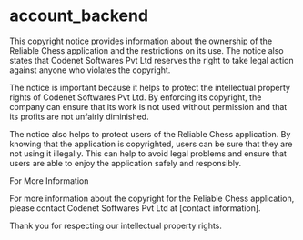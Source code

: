 # account_backend

This copyright notice provides information about the ownership of the Reliable Chess application and the restrictions on its use. The notice also states that Codenet Softwares Pvt Ltd reserves the right to take legal action against anyone who violates the copyright.

The notice is important because it helps to protect the intellectual property rights of Codenet Softwares Pvt Ltd. By enforcing its copyright, the company can ensure that its work is not used without permission and that its profits are not unfairly diminished.

The notice also helps to protect users of the Reliable Chess application. By knowing that the application is copyrighted, users can be sure that they are not using it illegally. This can help to avoid legal problems and ensure that users are able to enjoy the application safely and responsibly.

For More Information

For more information about the copyright for the Reliable Chess application, please contact Codenet Softwares Pvt Ltd at [contact information].

Thank you for respecting our intellectual property rights.
